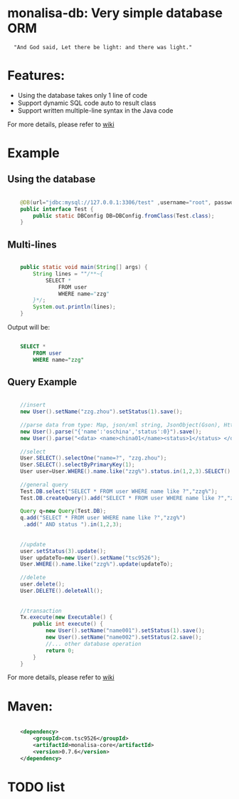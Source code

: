 # monalisa-db: Very simple database ORM

      "And God said, Let there be light: and there was light."
      
# Features:
* Using the database takes only 1 line of code
* Support dynamic SQL code auto to result class
* Support written multiple-line syntax in the Java code

For more details, please refer to [wiki](wiki)

# Example

## Using the database
```java  
	
	@DB(url="jdbc:mysql://127.0.0.1:3306/test" ,username="root", password="root")
    public interface Test {
    	public static DBConfig DB=DBConfig.fromClass(Test.class); 
    }
```

## Multi-lines
```java

	public static void main(String[] args) {
		String lines = ""/**~{
			SELECT * 
				FROM user
				WHERE name="zzg"
		}*/;
		System.out.println(lines);
	}
```

Output will be:

```sql

	SELECT * 
		FROM user
		WHERE name="zzg"
```

## Query Example
```java
     
	//insert
	new User().setName("zzg.zhou").setStatus(1).save();
	
	//parse data from type: Map, json/xml string, JsonObject(Gson), HttpServletRequest, JavaBean
	new User().parse("{'name':'oschina','status':0}").save();
	new User().parse("<data> <name>china01</name><status>1</status> </data>").save();
	
	//select
	User.SELECT().selectOne("name=?", "zzg.zhou");
	User.SELECT().selectByPrimaryKey(1);
	User user=User.WHERE().name.like("zzg%").status.in(1,2,3).SELECT().selectOne(); //selectPage ...
	 
	//general query
	Test.DB.select("SELECT * FROM user WHERE name like ?","zzg%");
	Test.DB.createQuery().add("SELECT * FROM user WHERE name like ?","zzg%").getList(User.class);
	
	Query q=new Query(Test.DB);
	q.add("SELECT * FROM user WHERE name like ?","zzg%")
	 .add(" AND status ").in(1,2,3);
	
	
	//update
	user.setStatus(3).update();
	User updateTo=new User().setName("tsc9526");
	User.WHERE().name.like("zzg%").update(updateTo);
	
	//delete
	user.delete();
	User.DELETE().deleteAll();
	
	
	//transaction
	Tx.execute(new Executable() {
		public int execute() {
			new User().setName("name001").setStatus(1).save();
			new User().setName("name002").setStatus(2.save();
			//... other database operation
			return 0;
		}
	}
```

For more details, please refer to [wiki](wiki)

# Maven: 
```xml
	
	<dependency>
		<groupId>com.tsc9526</groupId>
		<artifactId>monalisa-core</artifactId>
		<version>0.7.6</version>
	</dependency>
``` 

    
# TODO list

